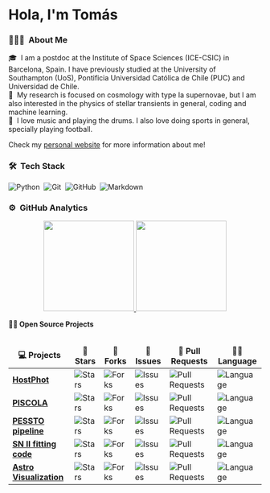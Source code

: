 # Hola, I'm Tomás

### 👨🏻‍💻 &nbsp;About Me

🎓 &nbsp;I am a postdoc at the Institute of Space Sciences (ICE-CSIC) in Barcelona, Spain. I have previously studied at the University of Southampton (UoS), Pontificia Universidad Católica de Chile (PUC) and Universidad de Chile.\
📄 &nbsp;My research is focused on cosmology with type Ia supernovae, but I am also interested in the physics of stellar transients in general, coding and machine learning.\
🌱 &nbsp;I love music and playing the drums. I also love doing sports in general, specially playing football.


Check my [personal website](https://temuller.github.io/) for more information about me!

### 🛠 &nbsp;Tech Stack

![Python](https://img.shields.io/badge/-Python-05122A?style=flat&logo=python)&nbsp;
![Git](https://img.shields.io/badge/-Git-05122A?style=flat&logo=git)&nbsp;
![GitHub](https://img.shields.io/badge/-GitHub-05122A?style=flat&logo=github)&nbsp;
![Markdown](https://img.shields.io/badge/-Markdown-05122A?style=flat&logo=markdown)

### ⚙️ &nbsp;GitHub Analytics

<p align="center">
<a href="https://github.com/AVS1508">
  <img height="180em" src="https://github-readme-stats-eight-theta.vercel.app/api?username=temuller&show_icons=true&theme=algolia&include_all_commits=true&count_private=true"/>
  <img height="180em" src="https://github-readme-stats-eight-theta.vercel.app/api/top-langs/?username=temuller&layout=compact&langs_count=8&theme=algolia"/>
</a>
</p>


<summary><b>🧑‍🚀 Open Source Projects</b></summary>

<br />
<table>
  <thead align="center">
    <tr border: none;>
      <td><b>💻 Projects</b></td>
      <td><b>🌟 Stars</b></td>
      <td><b>🍴 Forks</b></td>
      <td><b>🐛 Issues</b></td>
      <td><b>🔔 Pull Requests</b></td>
      <td><b>👨‍💻 Language</b></td>
    </tr>
  </thead>
  <tbody>
    <tr>
     <td><a href="https://github.com/temuller/hostphot"><b> HostPhot</b></a></td>
      <td><img alt="Stars" src="https://img.shields.io/github/stars/temuller/hostphot?style=flat-square&labelColor=343b41"/></td>
      <td><img alt="Forks" src="https://img.shields.io/github/forks/temuller/hostphot?style=flat-square&labelColor=343b41"/></td>
      <td><img alt="Issues" src="https://img.shields.io/github/issues/temuller/hostphot?style=flat-square"/></td>
      <td><img alt="Pull Requests" src="https://img.shields.io/github/issues-pr/temuller/hostphot?style=flat-square"/></td>
      <td><img alt="Language" src="https://img.shields.io/github/languages/top/temuller/hostphot?style=flat-square"/></td>
    </tr>
    <tr>
     <td><a href="https://github.com/temuller/piscola"><b> PISCOLA</b></a></td>
      <td><img alt="Stars" src="https://img.shields.io/github/stars/temuller/piscola?style=flat-square&labelColor=343b41"/></td>
      <td><img alt="Forks" src="https://img.shields.io/github/forks/temuller/piscola?style=flat-square&labelColor=343b41"/></td>
      <td><img alt="Issues" src="https://img.shields.io/github/issues/temuller/piscola?style=flat-square"/></td>
      <td><img alt="Pull Requests" src="https://img.shields.io/github/issues-pr/temuller/piscola?style=flat-square"/></td>
      <td><img alt="Language" src="https://img.shields.io/github/languages/top/temuller/piscola?style=flat-square"/></td>
    </tr>
    <tr>
     <td><a href="https://github.com/svalenti/pessto"><b> PESSTO pipeline</b></a></td>
      <td><img alt="Stars" src="https://img.shields.io/github/stars/svalenti/pessto?style=flat-square&labelColor=343b41"/></td>
      <td><img alt="Forks" src="https://img.shields.io/github/forks/svalenti/pessto?style=flat-square&labelColor=343b41"/></td>
      <td><img alt="Issues" src="https://img.shields.io/github/issues/svalenti/pessto?style=flat-square"/></td>
      <td><img alt="Pull Requests" src="https://img.shields.io/github/issues-pr/svalenti/pessto?style=flat-square"/></td>
      <td><img alt="Language" src="https://img.shields.io/github/languages/top/svalenti/pessto?label=javascript&style=flat-square"/></td>
    </tr>
    <tr>
     <td><a href="https://github.com/temuller/snii_fitting_code"><b> SN II fitting code</b></a></td>
      <td><img alt="Stars" src="https://img.shields.io/github/stars/temuller/snii_fitting_code?style=flat-square&labelColor=343b41"/></td>
      <td><img alt="Forks" src="https://img.shields.io/github/forks/temuller/snii_fitting_code?style=flat-square&labelColor=343b41"/></td>
      <td><img alt="Issues" src="https://img.shields.io/github/issues/temuller/snii_fitting_code?style=flat-square"/></td>
      <td><img alt="Pull Requests" src="https://img.shields.io/github/issues-pr/temuller/snii_fitting_code?style=flat-square"/></td>
      <td><img alt="Language" src="https://img.shields.io/github/languages/top/temuller/snii_fitting_code?style=flat-square"/></td> 
    </tr>
    <tr>
     <td><a href="https://github.com/temuller/astro-visualization"><b> Astro Visualization</b></a></td>
      <td><img alt="Stars" src="https://img.shields.io/github/stars/temuller/astro-visualization?style=flat-square&labelColor=343b41"/></td>
      <td><img alt="Forks" src="https://img.shields.io/github/forks/temuller/astro-visualization?style=flat-square&labelColor=343b41"/></td>
      <td><img alt="Issues" src="https://img.shields.io/github/issues/temuller/astro-visualization?style=flat-square"/></td>
      <td><img alt="Pull Requests" src="https://img.shields.io/github/issues-pr/temuller/astro-visualization?style=flat-square"/></td>
      <td><img alt="Language" src="https://img.shields.io/badge/markdown-100%25-blue?style=flat-square"/></td> 
    </tr>
  </tbody>
</table>
<br />

